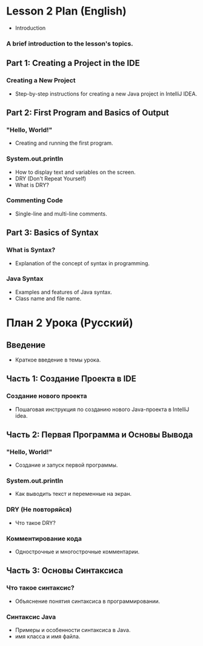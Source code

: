 # Lesson 2 Plan (English)

- Introduction

### A brief introduction to the lesson's topics.

## Part 1: Creating a Project in the IDE

### Creating a New Project

- Step-by-step instructions for creating a new Java project in IntelliJ IDEA.

## Part 2: First Program and Basics of Output

### "Hello, World!"

- Creating and running the first program.

### System.out.println

- How to display text and variables on the screen.
- DRY (Don't Repeat Yourself)
- What is DRY?

### Commenting Code

- Single-line and multi-line comments.

## Part 3: Basics of Syntax

### What is Syntax?

- Explanation of the concept of syntax in programming.

### Java Syntax

- Examples and features of Java syntax.
- Class name and file name.

[//]: # (## Part 4: Variables and Data Types)

[//]: # ()
[//]: # (### Variables)

[//]: # ()
[//]: # (- What are variables and how to use them.)

[//]: # ()
[//]: # (### Primitive Types and Strings)

[//]: # ()
[//]: # (- Overview of primitive data types and strings in Java.)

[//]: # (- Minimum and maximum values of primitive types.)

[//]: # (- How primitive types are stored in memory.)


# План 2 Урока (Русский)

## Введение

- Краткое введение в темы урока.

## Часть 1: Создание Проекта в IDE

### Создание нового проекта

- Пошаговая инструкция по созданию нового Java-проекта в IntelliJ idea.

## Часть 2: Первая Программа и Основы Вывода

### "Hello, World!"

- Создание и запуск первой программы.

### System.out.println

- Как выводить текст и переменные на экран.

### DRY (Не повторяйся)

- Что такое DRY?

### Комментирование кода

- Однострочные и многострочные комментарии.

## Часть 3: Основы Синтаксиса

### Что такое синтаксис?

- Объяснение понятия синтаксиса в программировании.

### Синтаксис Java

- Примеры и особенности синтаксиса в Java.
- имя класса и имя файла.

[//]: # (## Часть 4: Переменные и Типы Данных)

[//]: # ()
[//]: # (### Переменные)

[//]: # ()
[//]: # (- Что такое переменные и как их использовать.)

[//]: # ()
[//]: # (### Примитивные типы и строки)

[//]: # ()
[//]: # (- Обзор примитивных типов данных и строк в Java.)

[//]: # (- Минимальные и максимальные значения примитивных типов.)

[//]: # (- Как примитивные типы хранятся в памяти.)

[//]: # (## Часть 5: Математические Операции)

[//]: # ()

[//]: # (### Сложение, Вычитание, Умножение, Деление)

[//]: # (- Как выполнять базовые математические операции.)

[//]: # ()

[//]: # (### Остаток от деления)

[//]: # (- Что такое остаток от деления и как его использовать.)

